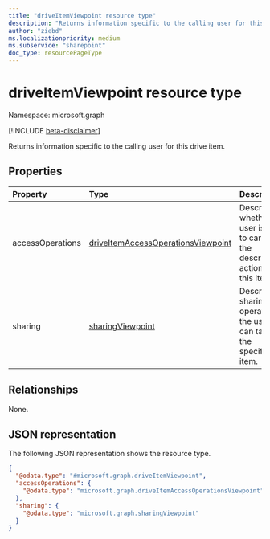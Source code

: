 ```yaml
---
title: "driveItemViewpoint resource type"
description: "Returns information specific to the calling user for this drive item."
author: "ziebd"
ms.localizationpriority: medium
ms.subservice: "sharepoint"
doc_type: resourcePageType
---
```


# driveItemViewpoint resource type

Namespace: microsoft.graph

[!INCLUDE [beta-disclaimer](../../includes/beta-disclaimer.md)]

Returns information specific to the calling user for this drive item.

## Properties
|Property|Type|Description|
|:---|:---|:---|
|accessOperations|[driveItemAccessOperationsViewpoint](../resources/driveitemaccessoperationsviewpoint.md)| Describes whether the user is able to carry out the described actions on this item.|
|sharing|[sharingViewpoint](../resources/sharingviewpoint.md)|Describes sharing operations the user can take on the specified item.|

## Relationships
None.

## JSON representation
The following JSON representation shows the resource type.
<!-- {
  "blockType": "resource",
  "@odata.type": "microsoft.graph.driveItemViewpoint"
}
-->
``` json
{
  "@odata.type": "#microsoft.graph.driveItemViewpoint",
  "accessOperations": {
    "@odata.type": "microsoft.graph.driveItemAccessOperationsViewpoint"
  },
  "sharing": {
    "@odata.type": "microsoft.graph.sharingViewpoint"
  }
}
```

